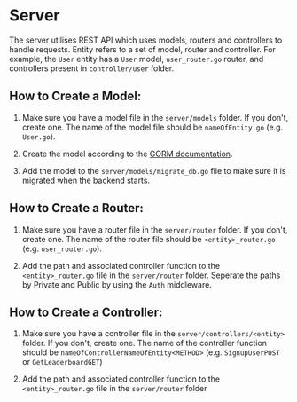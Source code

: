 # Server

The server utilises REST API which uses models, routers and controllers to handle requests. Entity refers to a set of model, router and controller. For example, the `User` entity has a `User` model, `user_router.go` router, and controllers present in `controller/user` folder.

## How to Create a Model:

1. Make sure you have a model file in the `server/models` folder. If you don't, create one. The name of the model file should be `nameOfEntity.go` (e.g. `User.go`).

1. Create the model according to the [GORM documentation](https://gorm.io/docs/models.html).

1. Add the model to the `server/models/migrate_db.go` file to make sure it is migrated when the backend starts.

## How to Create a Router:

1. Make sure you have a router file in the `server/router` folder. If you don't, create one. The name of the router file should be `<entity>_router.go` (e.g. `user_router.go`).

1. Add the path and associated controller function to the `<entity>_router.go` file in the `server/router` folder. Seperate the paths by Private and Public by using the `Auth` middleware.

## How to Create a Controller:

1. Make sure you have a controller file in the `server/controllers/<entity>` folder. If you don't, create one. The name of the controller function should be `nameOfControllerNameOfEntity<METHOD>` (e.g. `SignupUserPOST` or `GetLeaderboardGET`)

1. Add the path and associated controller function to the `<entity>_router.go` file in the `server/router` folder
